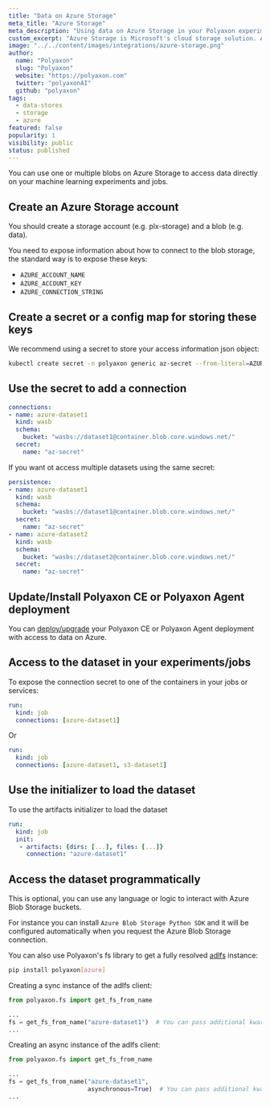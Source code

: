 ```yaml
---
title: "Data on Azure Storage"
meta_title: "Azure Storage"
meta_description: "Using data on Azure Storage in your Polyaxon experiments and jobs. Polyaxon allows users to connect to one or multiple blobs on Azure Storage to access data directly on your machine learning experiments and jobs."
custom_excerpt: "Azure Storage is Microsoft's cloud storage solution. Azure Storage provides storage for data objects that is highly available, secure, durable, massively scalable cloud storage solution."
image: "../../content/images/integrations/azure-storage.png"
author:
  name: "Polyaxon"
  slug: "Polyaxon"
  website: "https://polyaxon.com"
  twitter: "polyaxonAI"
  github: "polyaxon"
tags:
  - data-stores
  - storage
  - azure
featured: false
popularity: 1
visibility: public
status: published
---
```


You can use one or multiple blobs on Azure Storage to access data directly on your machine learning experiments and jobs.

## Create an Azure Storage account

You should create a storage account (e.g. plx-storage) and a blob (e.g. data).

You need to expose information about how to connect to the blob storage, the standard way is to expose these keys:

 * `AZURE_ACCOUNT_NAME`
 * `AZURE_ACCOUNT_KEY`
 * `AZURE_CONNECTION_STRING`

## Create a secret or a config map for storing these keys

We recommend using a secret to store your access information json object:

```bash
kubectl create secret -n polyaxon generic az-secret --from-literal=AZURE_ACCOUNT_NAME=account --from-literal=AZURE_ACCOUNT_KEY=hash-key
```

## Use the secret to add a connection

```yaml
connections:
- name: azure-dataset1
  kind: wasb
  schema:
    bucket: "wasbs://dataset1@container.blob.core.windows.net/"
  secret:
    name: "az-secret"
```

If you want ot access multiple datasets using the same secret:

```yaml
persistence:
- name: azure-dataset1
  kind: wasb
  schema:
    bucket: "wasbs://dataset1@container.blob.core.windows.net/"
  secret:
    name: "az-secret"
- name: azure-dataset2
  kind: wasb
  schema:
    bucket: "wasbs://dataset2@container.blob.core.windows.net/"
  secret:
    name: "az-secret"
```

## Update/Install Polyaxon CE or Polyaxon Agent deployment

You can [deploy/upgrade](/docs/setup/) your Polyaxon CE or Polyaxon Agent deployment with access to data on Azure.

## Access to the dataset in your experiments/jobs

To expose the connection secret to one of the containers in your jobs or services:

```yaml
run:
  kind: job
  connections: [azure-dataset1]
```

Or

```yaml
run:
  kind: job
  connections: [azure-dataset1, s3-dataset1]
```

## Use the initializer to load the dataset

To use the artifacts initializer to load the dataset

```yaml
run:
  kind: job
  init:
   - artifacts: {dirs: [...], files: [...]}
     connection: "azure-dataset1"
```

## Access the dataset programmatically

This is optional, you can use any language or logic to interact with Azure Blob Storage buckets.

For instance you can install `Azure Blob Storage Python SDK` and it will be configured automatically when you request the Azure Blob Storage connection.

You can also use Polyaxon's fs library to get a fully resolved [adlfs](https://github.com/fsspec/adlfs) instance:

```bash
pip install polyaxon[azure]
```

Creating a sync instance of the adlfs client:

```python
from polyaxon.fs import get_fs_from_name

...
fs = get_fs_from_name("azure-dataset1")  # You can pass additional kwargs to the function
...
```

Creating an async instance of the adlfs client:

```python
from polyaxon.fs import get_fs_from_name

...
fs = get_fs_from_name("azure-dataset1",
                      asynchronous=True)  # You can pass additional kwargs to the function
...
```
